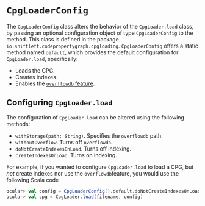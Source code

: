 # `CpgLoaderConfig`

The `CpgLoaderConfig` class alters the behavior of the `CpgLoader.load` class, by passing an optional configuration object of type `CpgLoaderConfig` to the method. This class is defined in the package `io.shiftleft.codepropertygraph.cpgloading`. `CpgLoaderConfig` offers a static method named `default`, which provides the default configuration for `CpgLoader.load`, specifically:

* Loads the CPG.
* Creates indexes.
* Enables the [`overflowdb` feature](../about/ocular-memory-size.md).

## Configuring `CpgLoader.load`

The configuration of `CpgLoader.load` can be altered using the following methods:

* `withStorage(path: String)`. Specifies the `overflowdb` path.
* `withoutOverflow`. Turns off `overflowdb`.
*  `doNotCreateIndexesOnLoad`. Turns off indexing.
* `createIndexesOnLoad`. Turns on indexing.

For example, if you wanted to configure `CpgLoader.load` to load a CPG, but *not* create indexes nor use the `overflowdb`feature, you would use the following Scala code

```scala
ocular> val config = CpgLoaderConfig().default.doNotCreateIndexesOnLoad.withoutOverflow
ocular> val cpg = CpgLoader.load(filename, config)
```
